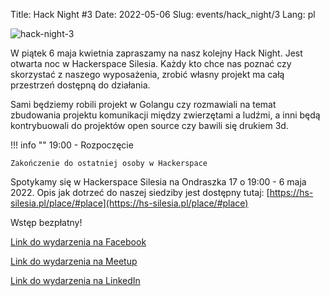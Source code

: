 Title: Hack Night #3
Date: 2022-05-06
Slug: events/hack_night/3
Lang: pl

![hack-night-3](/images/hack_night/hack_night_3.png)

W piątek 6 maja kwietnia zapraszamy na nasz kolejny Hack Night. Jest otwarta noc w Hackerspace Silesia. Każdy kto chce nas poznać czy skorzystać z naszego wyposażenia, zrobić własny projekt ma całą przestrzeń dostępną do działania.

Sami będziemy robili projekt w Golangu czy rozmawiali na temat zbudowania projektu komunikacji między zwierzętami a ludźmi, a inni będą kontrybuowali do projektów open source czy bawili się drukiem 3d.

!!! info ""
    19:00 - Rozpoczęcie

    Zakończenie do ostatniej osoby w Hackerspace
    

Spotykamy się w Hackerspace Silesia na Ondraszka 17 o 19:00 - 6 maja 2022. Opis jak dotrzeć do naszej siedziby jest dostępny tutaj: [https://hs-silesia.pl/place/#place](https://hs-silesia.pl/place/#place)

Wstęp bezpłatny!

[Link do wydarzenia na Facebook](https://www.facebook.com/events/3309150599328048)

[Link do wydarzenia na Meetup](https://www.meetup.com/Hackerspace-Silesia/events/285624892/)

[Link do wydarzenia na LinkedIn](https://www.linkedin.com/events/hacknight-36926408211587563520/about/)
